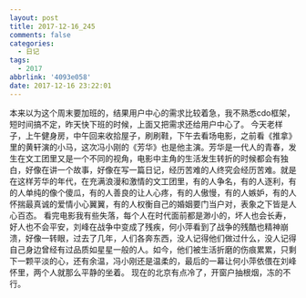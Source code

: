 ```yaml
---
layout: post
title: 2017-12-16_245
comments: false
categories:
  - 日记
tags:
  - 2017
abbrlink: '4093e058'
date: 2017-12-16 23:22:01
---
```


  本来以为这个周末要加班的，结果用户中心的需求比较着急，我不熟悉cdo框架，短时间搞不定，昨天快下班的时候，上面又把需求还给用户中心了。
  今天老样子，上午健身房，中午回来收拾屋子，刷刷鞋，下午去看场电影，之前看《推拿》里的黄轩演的小马，这次冯小刚的《芳华》也是他主演。芳华是一代人的青春，发生在文工团里又是一个不同的视角，电影中主角的生活发生转折的时候都会有独白，好像在讲一个故事，好像在写一篇日记，经历苦难的人终究会经历苦难。就是在这样芳华的年代，在充满浪漫和激情的文工团里，有的人争名，有的人逐利，有的人单纯的像个傻瓜，有的人善良的让人心疼，有的人傲慢，有的人嫉妒，有的人怀揣最真诚的爱情小心翼翼，有的人权衡自己的婚姻要门当户对，表象之下皆是人心百态。
  看完电影我有些失落，每个人在时代面前都是渺小的，坏人也会长寿，好人也不会平安，刘峰在战争中变成了残疾，何小萍看到了战争的残酷也精神崩溃，好像一转眼，过去了几年，人们各奔东西，没人记得他们做过什么，没人记得自己身边曾经有过品质如星星一般的人。如今，他们被生活折磨的伤痕累累，只剩下一颗平淡的心，还有余温，冯小刚还是温柔的，最后的一幕让何小萍依偎在刘峰怀里，两个人就那么平静的坐着。
  现在的北京有点冷了，开窗户抽根烟，冻的不行。
